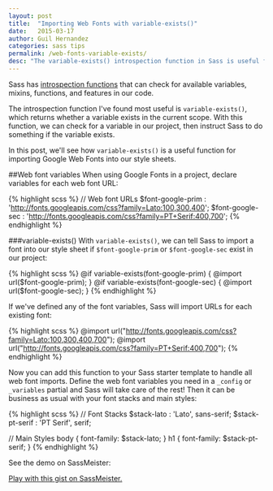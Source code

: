 ```yaml
---
layout: post
title:  "Importing Web Fonts with variable-exists()"
date:   2015-03-17
author: Guil Hernandez
categories: sass tips
permalink: /web-fonts-variable-exists/
desc: "The variable-exists() introspection function in Sass is useful for importing Google Web Fonts into our style sheet."
---
```


Sass has [introspection functions](http://sass-lang.com/documentation/Sass/Script/Functions.html#introspection_functions) that can check for available variables, mixins, functions, and features in our code.

The introspection function I've found most useful is `variable-exists()`, which returns whether a variable exists in the current scope. With this function, we can check for a variable in our project, then instruct Sass to do something if the variable exists.

In this post, we'll see how `variable-exists()` is a useful function for importing Google Web Fonts into our style sheets.

##Web font variables
When using Google Fonts in a project, declare variables for each web font URL:

{% highlight scss %}
// Web font URLs
$font-google-prim : 'http://fonts.googleapis.com/css?family=Lato:100,300,400';
$font-google-sec  : 'http://fonts.googleapis.com/css?family=PT+Serif:400,700';
{% endhighlight %}

###variable-exists()
With `variable-exists()`, we can tell Sass to import a font into our style sheet if `$font-google-prim` or `$font-google-sec` exist in our project:


{% highlight scss %}
@if variable-exists(font-google-prim) {
  @import url($font-google-prim);
}
@if variable-exists(font-google-sec) {
  @import url($font-google-sec);
}
{% endhighlight %}

If we've defined any of the font variables, Sass will import URLs for each existing font:

{% highlight scss %}
@import url("http://fonts.googleapis.com/css?family=Lato:100,300,400,700");
@import url("http://fonts.googleapis.com/css?family=PT+Serif:400,700");
{% endhighlight %}

Now you can add this function to your Sass starter template to handle all web font imports. Define the web font variables you need in a  `_config` or `_variables` partial and Sass will take care of the rest! Then it can be business as usual with your font stacks and main styles:

{% highlight scss %}
// Font Stacks
$stack-lato     : 'Lato', sans-serif;
$stack-pt-serif : 'PT Serif', serif;

// Main Styles
body {
  font-family: $stack-lato;
}
h1 {
  font-family: $stack-pt-serif;
}
{% endhighlight %}

See the demo on SassMeister:

<p class="sassmeister" data-gist-id="84c46cc0239791a0143e" data-height="380" data-theme="tomorrow"><a href="http://sassmeister.com/gist/84c46cc0239791a0143e">Play with this gist on SassMeister.</a></p><script src="http://cdn.sassmeister.com/js/embed.js" async></script>
